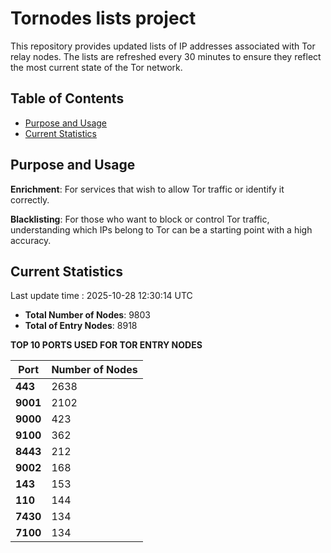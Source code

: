 # Tornodes lists project

This repository provides updated lists of IP addresses associated with Tor relay nodes. The lists are refreshed every 30 minutes to ensure they reflect the most current state of the Tor network.

## Table of Contents

- [Purpose and Usage](#purpose-and-usage)
- [Current Statistics](#current-statistics)


## Purpose and Usage

**Enrichment**: For services that wish to allow Tor traffic or identify it correctly.

**Blacklisting**: For those who want to block or control Tor traffic, understanding which IPs belong to Tor can be a starting point with a high accuracy.

## Current Statistics

Last update time : 2025-10-28 12:30:14 UTC

- **Total Number of Nodes**: 9803
- **Total of Entry Nodes**: 8918

**TOP 10 PORTS USED FOR TOR ENTRY NODES**

| **Port** | **Number of Nodes** |
|------|-----------------|
| **443**   | 2638  |
| **9001**   | 2102  |
| **9000**   | 423  |
| **9100**   | 362  |
| **8443**   | 212  |
| **9002**   | 168  |
| **143**   | 153  |
| **110**   | 144  |
| **7430**   | 134  |
| **7100**   | 134  |

